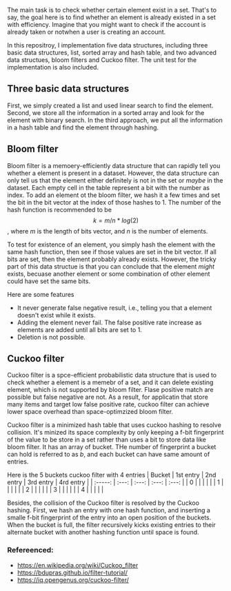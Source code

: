 
The main task is to check whether certain element exist in a set. That's to say, the goal here is to find whether an element is already existed in a set with efficiency. Imagine that you might want to check if the account is already taken or notwhen a user is creating an account.

In this repositroy, I implementation five data structures, including three basic data structures, list, sorted array and hash table, and two advanced data structues, bloom filters and Cuckoo filter. The unit test for the implementation is also included.


## Three basic data structures
First, we simply created a list and used linear search to find the element. Second, we store all the information in a sorted array and look for the element with binary search. In the third approach, we put all the information in a hash table and find the element through hashing.

## Bloom filter
Bloom filter is a memoery-efficiently data structure that can rapidly tell you whether a element is present in a dataset. However, the data structure can only tell us that the element either definitely is not in the set or *maybe* in the dataset. 
Each empty cell in the table represent a bit with the number as index. To add an element ot the bloom filter, we hash it a few times and set the bit in the bit vector at the index of those hashes to 1. The number of the hash function is recommended to be 
$$k = m/n*log(2)$$ , where $m$ is the length of bits vector, and $n$ is the number of elements.

To test for existence of an element, you simply hash the element with the same hash function, then see if those values are set in the bit vector. If all bits are set, then the element probably already exists. However, the tricky part of this data structue is that you can conclude that the element *might* exists, becuase another element or some combination of other element could have set the same bits.

Here are some features 
* It never generate false negative result, i.e., telling you that a element doesn't exist while it exists.
* Adding the element never fail. The false positive rate increase as elements are added until all bits are set to 1.
* Deletion is not possible.

## Cuckoo filter

Cuckoo filter is a spce-efficient probabilistic data structure that is used to check whether a element is a memebr of a set, and it can delete existing element, which is not supported by bloom filter. Flase positive match are possible but false negative are not. As a result, for applicatin that store many items and target low false positive rate, cuckoo filter can achieve lower space overhead than space-optimzized bloom filter.

Cuckoo filter is a minimized hash table that uses cuckoo hashing to resolve collision. It's minized its space complexity by only keeping a f-bit fingerprint of the value to be store in a set rather than uses a bit to store data like bloom filter. It has an array of bucket. THe number of fingerprint a bucket can hold is referred to as $b$, and each bucket can have same amount of entries.  

Here is the 5 buckets cuckoo filter with 4 entries
| Bucket | 1st entry | 2nd entry | 3rd entry | 4rd entry |
| :-----: | :---: | :---: | :---: | :---: |
| 0 |  |  |  |  |
| 1 |  |  |  |  | 
| 2 |  |  |  |  |
| 3 |  |  |  |  | 
| 4 |  |  |  |  |

Besides, the collision of the Cuckoo filter is resolved by the Cuckoo hashing. First, we hash an entry with one hash function, and inserting a smalle f-bit fingerprint of the entry into an open position of the buckets. When the bucket is full, the filter recursively kicks existing entries to their alternate bucket with another hashing function until space is found.

### Refereenced: 
- https://en.wikipedia.org/wiki/Cuckoo_filter
- https://bdupras.github.io/filter-tutorial/
- https://iq.opengenus.org/cuckoo-filter/


